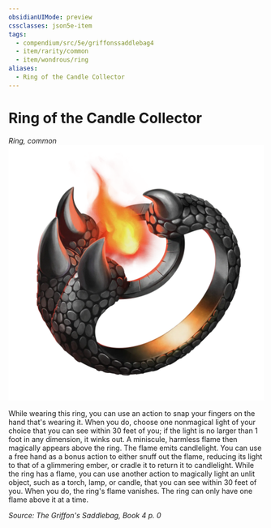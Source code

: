 ```yaml
---
obsidianUIMode: preview
cssclasses: json5e-item
tags:
  - compendium/src/5e/griffonssaddlebag4
  - item/rarity/common
  - item/wondrous/ring
aliases:
  - Ring of the Candle Collector
---
```

# Ring of the Candle Collector
*Ring, common*  
![](https://raw.githubusercontent.com/TheGiddyLimit/homebrew-img/main/img/GriffonsSaddlebag4/Items/Ring-of-the-Candle-Collector.webp#right)  


While wearing this ring, you can use an action to snap your fingers on the hand that's wearing it. When you do, choose one nonmagical light of your choice that you can see within 30 feet of you; if the light is no larger than 1 foot in any dimension, it winks out. A miniscule, harmless flame then magically appears above the ring. The flame emits candlelight. You can use a free hand as a bonus action to either snuff out the flame, reducing its light to that of a glimmering ember, or cradle it to return it to candlelight. While the ring has a flame, you can use another action to magically light an unlit object, such as a torch, lamp, or candle, that you can see within 30 feet of you. When you do, the ring's flame vanishes. The ring can only have one flame above it at a time.

*Source: The Griffon's Saddlebag, Book 4 p. 0*

